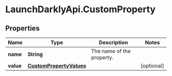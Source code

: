 # LaunchDarklyApi.CustomProperty

## Properties
Name | Type | Description | Notes
------------ | ------------- | ------------- | -------------
**name** | **String** | The name of the property. | 
**value** | [**CustomPropertyValues**](CustomPropertyValues.md) |  | [optional] 


